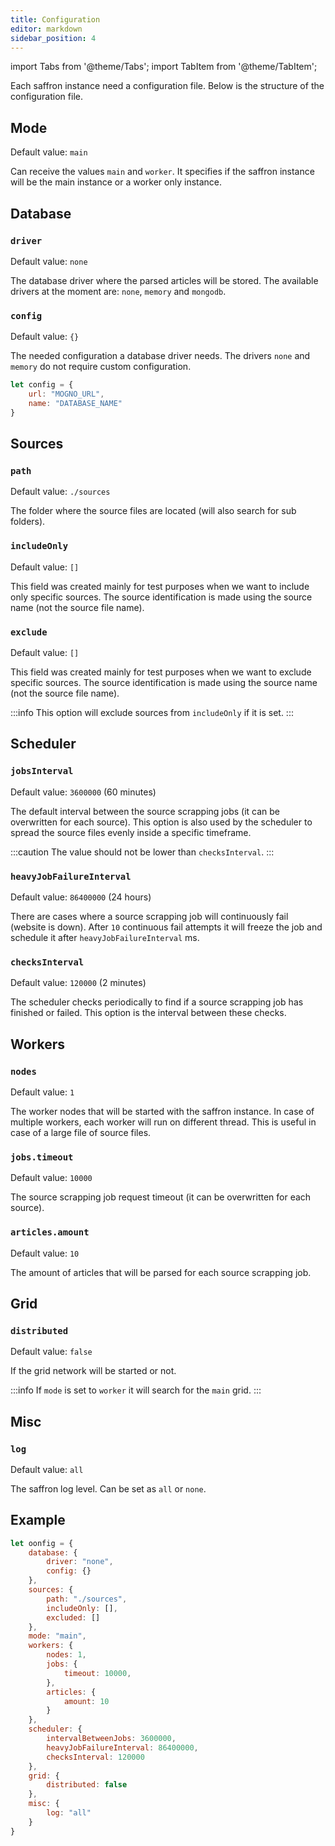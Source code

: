 ```yaml
---
title: Configuration
editor: markdown
sidebar_position: 4
---
```


import Tabs from '@theme/Tabs';
import TabItem from '@theme/TabItem';

Each saffron instance need a configuration file. Below is the structure of the configuration file.

## Mode
Default value: `main`

Can receive the values `main` and `worker`. It specifies if the saffron instance will be the main instance
or a worker only instance.

## Database

### `driver`
Default value: `none`

The database driver where the parsed articles will be stored.
The available drivers at the moment are: `none`, `memory` and `mongodb`.

### `config`
Default value: `{}`

The needed configuration a database driver needs. The drivers `none` and `memory` do not require custom configuration.

<Tabs groupdId="dbdriver">
<TabItem value="mongodb" label="mongodb">

```js
let config = {
    url: "MOGNO_URL",
    name: "DATABASE_NAME"
}
```

</TabItem>
</Tabs>


## Sources

### `path`
Default value: `./sources`

The folder where the source files are located (will also search for sub folders).

### `includeOnly`
Default value: `[]`

This field was created mainly for test purposes when we want to include only specific sources.
The source identification is made using the source name (not the source file name).

### `exclude`
Default value: `[]`

This field was created mainly for test purposes when we want to exclude specific sources.
The source identification is made using the source name (not the source file name).

:::info
This option will exclude sources from `includeOnly` if it is set.
:::


## Scheduler

### `jobsInterval`
Default value: `3600000` (60 minutes)

The default interval between the source scrapping jobs (it can be overwritten for each source).
This option is also used by the scheduler to spread the source files evenly inside a specific timeframe.

:::caution
The value should not be lower than `checksInterval`.
:::

### `heavyJobFailureInterval`
Default value: `86400000` (24 hours)

There are cases where a source scrapping job will continuously fail (website is down).
After `10` continuous fail attempts it will freeze the job and schedule it after `heavyJobFailureInterval` ms.

### `checksInterval`
Default value: `120000` (2 minutes)

The scheduler checks periodically to find if a source scrapping job has finished or failed.
This option is the interval between these checks. 


## Workers

### `nodes`
Default value: `1`

The worker nodes that will be started with the saffron instance. In case of multiple workers,
each worker will run on different thread. This is useful in case of a large file of source files.

### `jobs.timeout`
Default value: `10000`

The source scrapping job request timeout (it can be overwritten for each source).

### `articles.amount`
Default value: `10`

The amount of articles that will be parsed for each source scrapping job.

## Grid
### `distributed`
Default value: `false`

If the grid network will be started or not.

:::info
If `mode` is set to `worker` it will search for the `main` grid.
:::


## Misc
### `log`
Default value: `all`

The saffron log level. Can be set as `all` or `none`.


## Example

```js
let oonfig = {
    database: {
        driver: "none",
        config: {}
    },
    sources: {
        path: "./sources",
        includeOnly: [],
        excluded: []
    },
    mode: "main",
    workers: {
        nodes: 1,
        jobs: {
            timeout: 10000,
        },
        articles: {
            amount: 10
        }
    },
    scheduler: {
        intervalBetweenJobs: 3600000,
        heavyJobFailureInterval: 86400000,
        checksInterval: 120000
    },
    grid: {
        distributed: false
    },
    misc: {
        log: "all"
    }
}
```